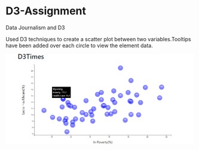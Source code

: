 # D3-Assignment
Data Journalism and D3

Used D3 techniques to create a scatter plot between two variables.Tooltips have been added over each circle to view the element data.

![](Homework/Instructions/image.png)
